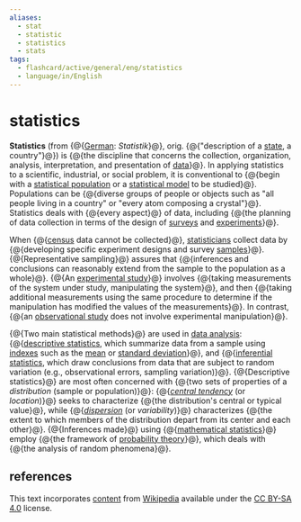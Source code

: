 ```yaml
---
aliases:
  - stat
  - statistic
  - statistics
  - stats
tags:
  - flashcard/active/general/eng/statistics
  - language/in/English
---
```


# statistics

__Statistics__ (from {@{[German](german%20language.md): _Statistik_}@}, orig. {@{"description of a [state](state%20(polity).md), a country"}@}) is {@{the discipline that concerns the collection, organization, analysis, interpretation, and presentation of [data](data.md)}@}. In applying statistics to a scientific, industrial, or social problem, it is conventional to {@{begin with a [statistical population](statistical%20population.md) or a [statistical model](statistical%20model.md) to be studied}@}. Populations can be {@{diverse groups of people or objects such as "all people living in a country" or "every atom composing a crystal"}@}. Statistics deals with {@{every aspect}@} of data, including {@{the planning of data collection in terms of the design of [surveys](survey%20methodology.md) and [experiments](design%20of%20experiments.md)}@}. <!--SR:!2028-07-29,1109,350!2028-07-10,1095,350!2027-06-27,781,330!2029-05-14,1333,350!2027-05-27,761,330!2029-03-22,1293,350!2025-10-11,312,330-->

When {@{[census](census.md) data cannot be collected}@}, [statisticians](statistician.md) collect data by {@{developing specific experiment designs and survey [samples](sampling%20(statistics).md)}@}. {@{Representative sampling}@} assures that {@{inferences and conclusions can reasonably extend from the sample to the population as a whole}@}. {@{An [experimental study](experiment.md)}@} involves {@{taking measurements of the system under study, manipulating the system}@}, and then {@{taking additional measurements using the same procedure to determine if the manipulation has modified the values of the measurements}@}. In contrast, {@{an [observational study](observational%20study.md) does not involve experimental manipulation}@}. <!--SR:!2028-07-30,1110,350!2028-06-19,1078,350!2029-05-08,1330,350!2026-09-29,555,310!2028-03-11,1000,350!2027-12-18,850,290!2028-10-10,1167,350!2027-09-14,761,357-->

{@{Two main statistical methods}@} are used in [data analysis](data%20analysis.md): {@{[descriptive statistics](descriptive%20statistics.md), which summarize data from a sample using [indexes](index%20(statistics).md) such as the [mean](mean.md) or [standard deviation](standard%20deviation.md)}@}, and {@{[inferential statistics](statistical%20inference.md), which draw conclusions from data that are subject to random variation \(e.g., observational errors, sampling variation\)}@}. {@{Descriptive statistics}@} are most often concerned with {@{two sets of properties of a _distribution_ \(sample or population\)}@}: {@{_[central tendency](central%20tendency.md)_ \(or _location_\)}@} seeks to characterize {@{the distribution's central or typical value}@}, while {@{_[dispersion](statistical%20dispersion.md)_ \(or _variability_\)}@} characterizes {@{the extent to which members of the distribution depart from its center and each other}@}. {@{Inferences made}@} using {@{[mathematical statistics](mathematical%20statistics.md)}@} employ {@{the framework of [probability theory](probability%20theory.md)}@}, which deals with {@{the analysis of random phenomena}@}. <!--SR:!2026-06-02,478,310!2029-04-19,1315,350!2026-06-01,477,310!2027-09-05,697,270!2028-02-21,985,350-->

## references

This text incorporates [content](https://en.wikipedia.org/wiki/statistics) from [Wikipedia](Wikipedia.md) available under the [CC BY-SA 4.0](https://creativecommons.org/licenses/by-sa/4.0/) license.
